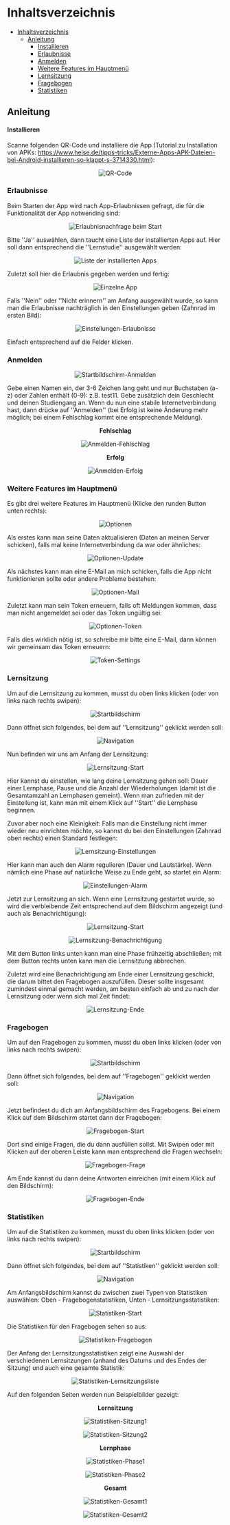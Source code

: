 # Inhaltsverzeichnis

- [Inhaltsverzeichnis](#inhaltsverzeichnis)
  - [Anleitung](#anleitung)
      - [Installieren](#installieren)
    - [Erlaubnisse](#erlaubnisse)
    - [Anmelden](#anmelden)
    - [Weitere Features im Hauptmenü<a name="menu"></a>](#weitere-features-im-hauptmenü)
    - [Lernsitzung](#lernsitzung)
    - [Fragebogen](#fragebogen)
    - [Statistiken](#statistiken)

## Anleitung

#### Installieren

Scanne folgenden QR-Code und installiere die App (Tutorial zu Installation von APKs: https://www.heise.de/tipps-tricks/Externe-Apps-APK-Dateien-bei-Android-installieren-so-klappt-s-3714330.html):

<p align="center"><img src="../tutorial/LaTeX/frame.png" alt="QR-Code" /></p>

### Erlaubnisse

Beim Starten der App wird nach App-Erlaubnissen gefragt, die für die Funktionalität der App notwending sind:

<p align="center"><img src="./LaTeX/figures/start_per.png" alt="Erlaubnisnachfrage beim Start" /></p>



Bitte ''Ja'' auswählen, dann taucht eine Liste der installierten Apps auf. Hier soll dann entsprechend die ''Lernstudie'' ausgewählt werden:

<p align="center"><img src="./LaTeX/figures/list_per.png" alt="Liste der installierten Apps" /> </p>



Zuletzt soll hier die Erlaubnis gegeben werden und fertig:

<p align="center"><img src="./LaTeX/figures/item_per.png" alt="Einzelne App" /> </p>




Falls ''Nein'' oder ''Nicht erinnern'' am Anfang ausgewählt wurde, so kann man die Erlaubnisse nachträglich in den Einstellungen geben (Zahnrad im ersten Bild):

<p align="center"><img src="./LaTeX/figures/settings_per.png" alt="Einstellungen-Erlaubnisse" /> </p>



Einfach entsprechend auf die Felder klicken.



### Anmelden

<p align="center"><img src="./LaTeX/figures/start_reg.png" alt="Startbildschirm-Anmelden" /> </p>



Gebe einen Namen ein, der 3-6 Zeichen lang geht und nur Buchstaben (a-z) oder Zahlen enthält (0-9): z.B. test11. Gebe zusätzlich dein Geschlecht und deinen Studiengang an. Wenn du nun eine stabile Internetverbindung hast, dann drücke auf ''Anmelden'' (bei Erfolg ist keine Änderung mehr möglich; bei einem Fehlschlag kommt eine entsprechende Meldung).

<p align="center"><strong>Fehlschlag</strong></p>

<p align="center"><img src="./LaTeX/figures/reg_succ.png" alt="Anmelden-Fehlschlag" /> </p>

<p align="center"><strong>Erfolg</strong></p>

<p align="center"><img src="./LaTeX/figures/reg_fail.png" alt="Anmelden-Erfolg" /> </p>



### Weitere Features im Hauptmenü<a name="menu"></a>

Es gibt drei weitere Features im Hauptmenü (Klicke den runden Button unten rechts):

<p align="center"><img src="./LaTeX/figures/options.png" alt="Optionen" /></p>



Als erstes kann man seine Daten aktualisieren (Daten an meinen Server schicken), falls mal keine Internetverbindung da war oder ähnliches:

<p align="center"><img src="./LaTeX/figures/options_update.png" alt="Optionen-Update" /></p>



Als nächstes kann man eine E-Mail an mich schicken, falls die App nicht funktionieren sollte oder andere Probleme bestehen:

<p align="center"><img src="./LaTeX/figures/options_mail.png" alt="Optionen-Mail" /></p>



Zuletzt kann man sein Token erneuern, falls oft Meldungen kommen, dass man nicht angemeldet sei oder das Token ungültig sei:

<p align="center"><img src="./LaTeX/figures/options_token.png" alt="Optionen-Token" /></p>



Falls dies wirklich nötig ist, so schreibe mir bitte eine E-Mail, dann können wir gemeinsam das Token erneuern:

<p align="center"><img src="./LaTeX/figures/token_new.png" alt="Token-Settings" /></p>



### Lernsitzung

Um auf die Lernsitzung zu kommen, musst du oben links klicken (oder von links nach rechts swipen):

<p align="center"><img src="./LaTeX/figures/start_reg.png" alt="Startbildschirm" /></p>


Dann öffnet sich folgendes, bei dem auf ''Lernsitzung'' geklickt werden soll:

<p align="center"><img src="./LaTeX/figures/nav.png" alt="Navigation" /></p>



Nun befinden wir uns am Anfang der Lernsitzung:

<p align="center"><img src="./LaTeX/figures/learn_start.png" alt="Lernsitzung-Start" /></p>



Hier kannst du einstellen, wie lang deine Lernsitzung gehen soll: Dauer einer Lernphase, Pause und die Anzahl der Wiederholungen (damit ist die Gesamtamzahl an Lernphasen gemeint). Wenn man zufrieden mit der Einstellung ist, kann man mit einem Klick auf ''Start'' die Lernphase beginnen.

Zuvor aber noch eine Kleinigkeit: Falls man die Einstellung nicht immer wieder neu einrichten möchte, so kannst du bei den Einstellungen (Zahnrad oben rechts) einen Standard festlegen:

<p align="center"><img src="./LaTeX/figures/settings_learn.png" alt="Lernsitzung-Einstellungen" /></p>




Hier kann man auch den Alarm regulieren (Dauer und Lautstärke). Wenn nämlich eine Phase auf natürliche Weise zu Ende geht, so startet ein Alarm:

<p align="center"><img src="./LaTeX/figures/settings_alarm.png" alt="Einstellungen-Alarm" /></p>



Jetzt zur Lernsitzung an sich. Wenn eine Lernsitzung gestartet wurde, so wird die verbleibende Zeit entsprechend auf dem Bildschirm angezeigt (und auch als Benachrichtigung):

<p align="center"><img src="./LaTeX/figures/learn_screen.png" alt="Lernsitzung-Start" /></p>

<p align="center"><img src="./LaTeX/figures/learn_noti.png" alt="Lernsitzung-Benachrichtigung" /></p>



Mit dem Button links unten kann man eine Phase frühzeitig abschließen; mit dem Button rechts unten kann man die Lernsitzung abbrechen.

Zuletzt wird eine Benachrichtigung am Ende einer Lernsitzung geschickt, die darum bittet den Fragebogen auszufüllen. Dieser sollte insgesamt zumindest einmal gemacht werden, am besten einfach ab und zu nach der Lernsitzung oder wenn sich mal Zeit findet:

<p align="center"><img src="./LaTeX/figures/learn_tosurvey.png" alt="Lernsitzung-Ende" /></p>



### Fragebogen

Um auf den Fragebogen zu kommen, musst du oben links klicken (oder von links nach rechts swipen):

<p align="center"><img src="./LaTeX/figures/start_reg.png" alt="Startbildschirm" /></p>



Dann öffnet sich folgendes, bei dem auf ''Fragebogen'' geklickt werden soll:

<p align="center"><img src="./LaTeX/figures/nav.png" alt="Navigation" /></p>



Jetzt befindest du dich am Anfangsbildschirm des Fragebogens. Bei einem Klick auf dem Bildschirm startet dann der Fragebogen:

<p align="center"><img src="./LaTeX/figures/survey_start.png" alt="Fragebogen-Start" /></p>



Dort sind einige Fragen, die du dann ausfüllen sollst. Mit Swipen oder mit Klicken auf der oberen Leiste kann man entsprechend die Fragen wechseln:

<p align="center"><img src="./LaTeX/figures/survey_question.png" alt="Fragebogen-Frage" /></p>



Am Ende kannst du dann deine Antworten einreichen (mit einem Klick auf den Bildschirm):

<p align="center"><img src="./LaTeX/figures/survey_end.png" alt="Fragebogen-Ende" /></p>



### Statistiken

Um auf die Statistiken zu kommen, musst du oben links klicken (oder von links nach rechts swipen):

<p align="center"><img src="./LaTeX/figures/start_reg.png" alt="Startbildschirm" /></p>



Dann öffnet sich folgendes, bei dem auf ''Statistiken'' geklickt werden soll:

<p align="center"><img src="./LaTeX/figures/nav.png" alt="Navigation" /></p>



Am Anfangsbildschirm kannst du zwischen zwei Typen von Statistiken auswählen: Oben - Fragebogenstatistiken, Unten - Lernsitzungsstatistiken:

<p align="center"><img src="./LaTeX/figures/stats_start.png" alt="Statistiken-Start" /></p>



Die Statistiken für den Fragebogen sehen so aus:

<p align="center"><img src="./LaTeX/figures/stats_survey.png" alt="Statistiken-Fragebogen" /></p>



Der Anfang der Lernsitzungsstatistiken zeigt eine Auswahl der verschiedenen Lernsitzungen (anhand des Datums und des Endes der Sitzung) und auch eine gesamte Statistik:

<p align="center"><img src="./LaTeX/figures/stats_selectionLearn.png" alt="Statistiken-Lernsitzungsliste" /></p>



Auf den folgenden Seiten werden nun Beispielbilder gezeigt:

<p align="center"><strong>Lernsitzung</strong></p>

<p align="center"><img src="./LaTeX/figures/stats_session_1.png" alt="Statistiken-Sitzung1" /></p>

<p align="center"><img src="./LaTeX/figures/stats_session_2.png" alt="Statistiken-Sitzung2" /></p>



<p align="center"><strong>Lernphase</strong></p>

<p align="center"><img src="./LaTeX/figures/stats_phase_1.png" alt="Statistiken-Phase1" /></p>

<p align="center"><img src="./LaTeX/figures/stats_phase_2.png" alt="Statistiken-Phase2" /></p>



<p align="center"><strong>Gesamt</strong></p>

<p align="center"><img src="./LaTeX/figures/stats_complete_1.png" alt="Statistiken-Gesamt1" /></p>

<p align="center"><img src="./LaTeX/figures/stats_complete_2.png" alt="Statistiken-Gesamt2" /></p>